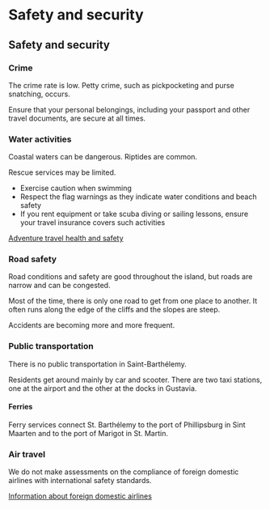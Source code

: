 # Safety and security

## Safety and security

### Crime

The crime rate is low. Petty crime, such as pickpocketing and purse snatching, occurs.

Ensure that your personal belongings, including your passport and other travel documents, are secure at all times.

### Water activities

Coastal waters can be dangerous. Riptides are common.

Rescue services may be limited.

* Exercise caution when swimming
* Respect the flag warnings as they indicate water conditions and beach safety
* If you rent equipment or take scuba diving or sailing lessons, ensure your travel insurance covers such activities

[Adventure travel health and safety](https://travel.gc.ca/travelling/health-safety/adventure-travellers)

### Road safety

Road conditions and safety are good throughout the island, but roads are narrow and can be congested.

Most of the time, there is only one road to get from one place to another. It often runs along the edge of the cliffs and the slopes are steep.

Accidents are becoming more and more frequent.

### Public transportation

There is no public transportation in Saint-Barthélemy.

Residents get around mainly by car and scooter. There are two taxi stations, one at the airport and the other at the docks in Gustavia.

#### Ferries

Ferry services connect St. Barthélemy to the port of Phillipsburg in Sint Maarten and to the port of Marigot in St. Martin.

### Air travel

We do not make assessments on the compliance of foreign domestic airlines with international safety standards.

[Information about foreign domestic airlines](https://travel.gc.ca/air/in-flight-safety#other)
